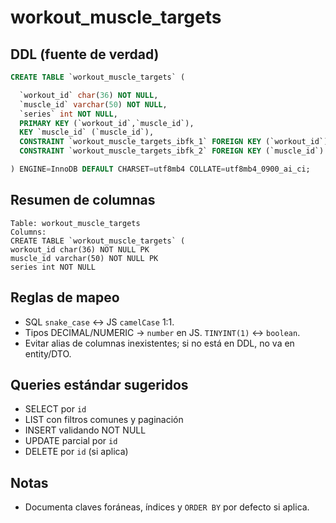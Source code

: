 # workout_muscle_targets

## DDL (fuente de verdad)
```sql
CREATE TABLE `workout_muscle_targets` (

  `workout_id` char(36) NOT NULL,
  `muscle_id` varchar(50) NOT NULL,
  `series` int NOT NULL,
  PRIMARY KEY (`workout_id`,`muscle_id`),
  KEY `muscle_id` (`muscle_id`),
  CONSTRAINT `workout_muscle_targets_ibfk_1` FOREIGN KEY (`workout_id`) REFERENCES `workout_plans` (`id`),
  CONSTRAINT `workout_muscle_targets_ibfk_2` FOREIGN KEY (`muscle_id`) REFERENCES `muscles` (`id`)

) ENGINE=InnoDB DEFAULT CHARSET=utf8mb4 COLLATE=utf8mb4_0900_ai_ci;
```

## Resumen de columnas
```
Table: workout_muscle_targets
Columns:
CREATE TABLE `workout_muscle_targets` (
workout_id char(36) NOT NULL PK
muscle_id varchar(50) NOT NULL PK
series int NOT NULL
```

## Reglas de mapeo
- SQL `snake_case` ↔ JS `camelCase` 1:1.
- Tipos DECIMAL/NUMERIC → `number` en JS. `TINYINT(1)` ↔ `boolean`.
- Evitar alias de columnas inexistentes; si no está en DDL, no va en entity/DTO.

## Queries estándar sugeridos
- SELECT por `id`
- LIST con filtros comunes y paginación
- INSERT validando NOT NULL
- UPDATE parcial por `id`
- DELETE por `id` (si aplica)

## Notas
- Documenta claves foráneas, índices y `ORDER BY` por defecto si aplica.
